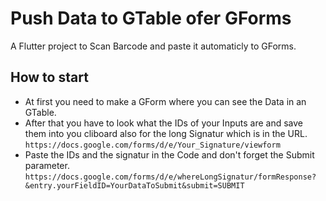 # Push Data to GTable ofer GForms

A Flutter project to Scan Barcode and paste it automaticly to GForms.

## How to start

- At first you need to make a GForm where you can see the Data in an GTable.
- After that you have to look what the IDs of your Inputs are and save them into you cliboard also for the long Signatur which is in the URL.
  `https://docs.google.com/forms/d/e/Your_Signature/viewform`
- Paste the IDs and the signatur in the Code and don't forget the Submit parameter.
  `https://docs.google.com/forms/d/e/whereLongSignatur/formResponse?&entry.yourFieldID=YourDataToSubmit&submit=SUBMIT`
